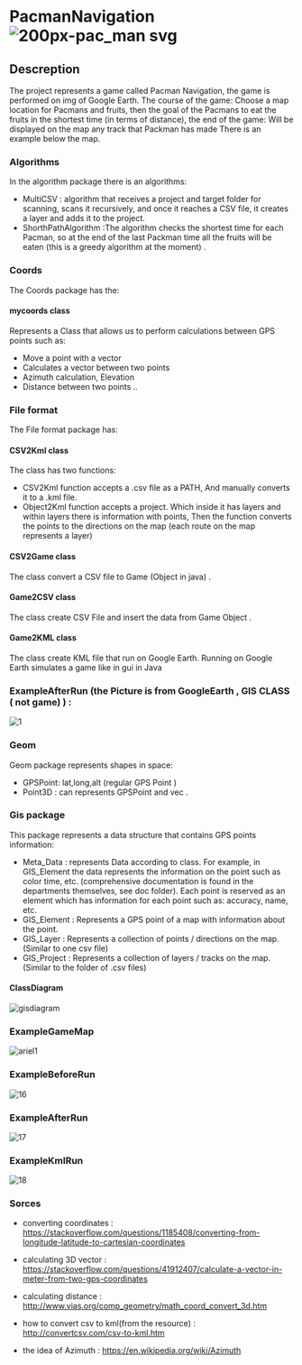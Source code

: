# PacmanNavigation![200px-pac_man svg](https://user-images.githubusercontent.com/44754325/49365224-e9cd5f00-f6ee-11e8-8a7b-4521bce0280f.png)

## Descreption

The project represents a game called Pacman Navigation, the game is performed on img of Google Earth. The course of the game: Choose a map location for Pacmans and fruits, then the goal of the Pacmans to eat the fruits in the shortest time (in terms of distance), the end of the game:
Will be displayed on the map any track that Packman has made
There is an example below the map.

### Algorithms 
In the algorithm package there is an algorithms:
- MultiCSV : algorithm that receives a project and target folder for scanning, scans it recursively, and once it reaches a CSV file, it creates a layer and adds it to the project.
- ShorthPathAlgorithm :The algorithm checks the shortest time for each Pacman, so at the end of the last Packman time all the fruits will be eaten (this is a greedy algorithm at the moment) .

### Coords 
The Coords package has the:
 #### mycoords class
  Represents a Class that allows us to perform calculations between GPS points such as:
  - Move a point with a vector
  - Calculates a vector between two points
  - Azimuth calculation, Elevation
  - Distance between two points
  ..
 
### File format 
The File format package has:
#### CSV2Kml class
The class has two functions:
- CSV2Kml function accepts a .csv file as a PATH,
And manually converts it to a .kml file.
- Object2Kml function accepts a project. Which inside it has layers and within layers there is information with points,
Then the function converts the points to the directions on the map (each route on the map represents a layer)
#### CSV2Game class
The class convert a CSV file to Game (Object in java) . 
#### Game2CSV class
The class create CSV File and insert the data from Game Object . 
#### Game2KML class
The class create KML file that run on Google Earth.
Running on Google Earth simulates a game like in gui in Java
### ExampleAfterRun (the Picture is from GoogleEarth , GIS CLASS ( not game) ) : 
![1](https://user-images.githubusercontent.com/44754325/49378919-90792600-f716-11e8-9697-6fd1778c0049.png)

### Geom 
Geom package represents shapes in space:
- GPSPoint: lat,long,alt (regular GPS Point ) 
- Point3D : can represents GPSPoint and vec .

### Gis package
This package represents a data structure that contains GPS points information:
- Meta_Data : represents Data according to class.
For example, in GIS_Element the data represents the information on the point such as color time, etc. (comprehensive documentation is found in the departments themselves, see doc folder).
Each point is reserved as an element which has information for each point such as: accuracy, name, etc.
- GIS_Element : Represents a GPS point of a map with information about the point.
- GIS_Layer : Represents a collection of points / directions on the map. (Similar to one csv file)
- GIS_Project : Represents a collection of layers / tracks on the map. (Similar to the folder of .csv files)
 #### ClassDiagram
 ![gisdiagram](https://user-images.githubusercontent.com/44754325/49364562-44fe5200-f6ed-11e8-9ab9-3a45eab38ee7.jpg)
 
 
### ExampleGameMap
![ariel1](https://user-images.githubusercontent.com/44754325/49361557-0b294d80-f6e5-11e8-90f0-a871b2571359.png)
### ExampleBeforeRun
![16](https://user-images.githubusercontent.com/44754325/50387581-72488980-0708-11e9-914f-c0835c6df1be.png)
### ExampleAfterRun
![17](https://user-images.githubusercontent.com/44754325/50387584-842a2c80-0708-11e9-95c0-a5d6c0b590b1.png)
### ExampleKmlRun
![18](https://user-images.githubusercontent.com/44754325/50387587-9ad08380-0708-11e9-8cb0-2c1ea3cc6bb4.png)
### Sorces

 - converting coordinates : https://stackoverflow.com/questions/1185408/converting-from-longitude-latitude-to-cartesian-coordinates  

- calculating 3D vector : https://stackoverflow.com/questions/41912407/calculate-a-vector-in-meter-from-two-gps-coordinates 

 - calculating distance : http://www.vias.org/comp_geometry/math_coord_convert_3d.htm

- how to convert csv to kml(from the resource) : http://convertcsv.com/csv-to-kml.htm 

- the idea of Azimuth : https://en.wikipedia.org/wiki/Azimuth
